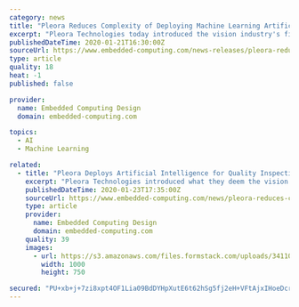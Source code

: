 ```yaml
---
category: news
title: "Pleora Reduces Complexity of Deploying Machine Learning Artificial Intelligence for Quality Inspection"
excerpt: "Pleora Technologies today introduced the vision industry's first artificial intelligence (AI) platform that simplifies the deployment of advanced machine learning capabilities to improve the reliability and lower the cost of visual quality inspection. The company will be demonstrating its new embedded AI Gateway at SPIE Photonics West 2020 ..."
publishedDateTime: 2020-01-21T16:30:00Z
sourceUrl: https://www.embedded-computing.com/news-releases/pleora-reduces-complexity-of-deploying-machine-learning-artificial-intelligence-for-quality-inspection
type: article
quality: 18
heat: -1
published: false

provider:
  name: Embedded Computing Design
  domain: embedded-computing.com

topics:
  - AI
  - Machine Learning

related:
  - title: "Pleora Deploys Artificial Intelligence for Quality Inspection"
    excerpt: "Pleora Technologies introduced what they deem the vision industry's first artificial intelligence (AI) platform that simplifies the deployment ... and data are uploaded to \"no code\" training software on a host PC, which generates a neural network that is deployed onto the gateway. For applications requiring unique AI capabilities, Pleora's ..."
    publishedDateTime: 2020-01-23T17:35:00Z
    sourceUrl: https://www.embedded-computing.com/news/pleora-reduces-complexity-of-deploying-machine-learning-artificial-intelligence-for-quality-inspection
    type: article
    provider:
      name: Embedded Computing Design
      domain: embedded-computing.com
    quality: 39
    images:
      - url: https://s3.amazonaws.com/files.formstack.com/uploads/3411018/76219803/572229438/76219803_pleora-aigateway.jpg
        width: 1000
        height: 750

secured: "PU+xb+j+7zi8xpt4OF1Lia09BdDYHpXutE6t62hSg5fj2eH+VFtAjxIHoeDcrptZFfrWZolm31qWmXto4Es4AIzAUgDGnmjXHVUBB264PeSezKHxPdziYEaxI2A45mMEgmhIMTUwzCv0RQiX/a/MHcFzAnWdOYk8uMUnPKMar5YKJrjie7Xr5Qvyv7JsO9APotPdr1aVs2MtdQcSxu/j0HFQ5U77MhFhEwgBscsd5SsBDDIQqUdPQxlMZkuMuM+5ISA8n0HSvlGat/+uAGhIUm4u3kCO6FnmbqoyhUqrI07JySTFSM7JxuBwVBtoc+8Zf2LlN09BWozUslF7tcqGgRj1y3ho7ZiUKJjjWQfucDHfTlGDvzJ4DM8SvBdhy1FuKMG92GBKzqlsQc1Jlq3IaCdDkClZeUktcafROGGam1DyuDWx3NZE7obzDR+UNF++hNn21riw1q9Fhn/Y+48a4Q==;StZU1UwsJ8r4lp2IOrH2gw=="
---
```


